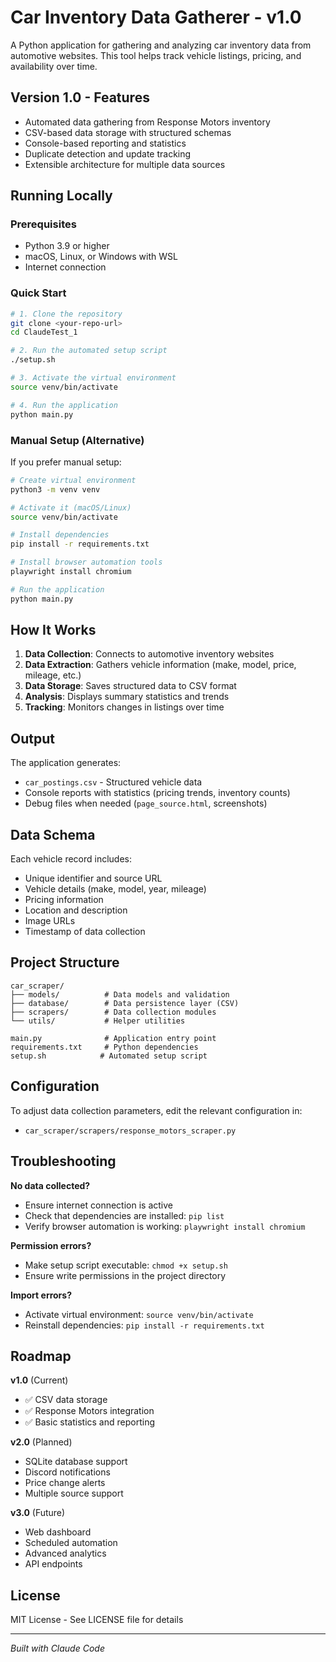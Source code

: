 # Car Inventory Data Gatherer - v1.0

A Python application for gathering and analyzing car inventory data from automotive websites. This tool helps track vehicle listings, pricing, and availability over time.

## Version 1.0 - Features

- Automated data gathering from Response Motors inventory
- CSV-based data storage with structured schemas
- Console-based reporting and statistics
- Duplicate detection and update tracking
- Extensible architecture for multiple data sources

## Running Locally

### Prerequisites

- Python 3.9 or higher
- macOS, Linux, or Windows with WSL
- Internet connection

### Quick Start

```bash
# 1. Clone the repository
git clone <your-repo-url>
cd ClaudeTest_1

# 2. Run the automated setup script
./setup.sh

# 3. Activate the virtual environment
source venv/bin/activate

# 4. Run the application
python main.py
```

### Manual Setup (Alternative)

If you prefer manual setup:

```bash
# Create virtual environment
python3 -m venv venv

# Activate it (macOS/Linux)
source venv/bin/activate

# Install dependencies
pip install -r requirements.txt

# Install browser automation tools
playwright install chromium

# Run the application
python main.py
```

## How It Works

1. **Data Collection**: Connects to automotive inventory websites
2. **Data Extraction**: Gathers vehicle information (make, model, price, mileage, etc.)
3. **Data Storage**: Saves structured data to CSV format
4. **Analysis**: Displays summary statistics and trends
5. **Tracking**: Monitors changes in listings over time

## Output

The application generates:
- `car_postings.csv` - Structured vehicle data
- Console reports with statistics (pricing trends, inventory counts)
- Debug files when needed (`page_source.html`, screenshots)

## Data Schema

Each vehicle record includes:
- Unique identifier and source URL
- Vehicle details (make, model, year, mileage)
- Pricing information
- Location and description
- Image URLs
- Timestamp of data collection

## Project Structure

```
car_scraper/
├── models/          # Data models and validation
├── database/        # Data persistence layer (CSV)
├── scrapers/        # Data collection modules
└── utils/           # Helper utilities

main.py              # Application entry point
requirements.txt     # Python dependencies
setup.sh            # Automated setup script
```

## Configuration

To adjust data collection parameters, edit the relevant configuration in:
- `car_scraper/scrapers/response_motors_scraper.py`

## Troubleshooting

**No data collected?**
- Ensure internet connection is active
- Check that dependencies are installed: `pip list`
- Verify browser automation is working: `playwright install chromium`

**Permission errors?**
- Make setup script executable: `chmod +x setup.sh`
- Ensure write permissions in the project directory

**Import errors?**
- Activate virtual environment: `source venv/bin/activate`
- Reinstall dependencies: `pip install -r requirements.txt`

## Roadmap

**v1.0** (Current)
- ✅ CSV data storage
- ✅ Response Motors integration
- ✅ Basic statistics and reporting

**v2.0** (Planned)
- SQLite database support
- Discord notifications
- Price change alerts
- Multiple source support

**v3.0** (Future)
- Web dashboard
- Scheduled automation
- Advanced analytics
- API endpoints

## License

MIT License - See LICENSE file for details

---

*Built with Claude Code*

